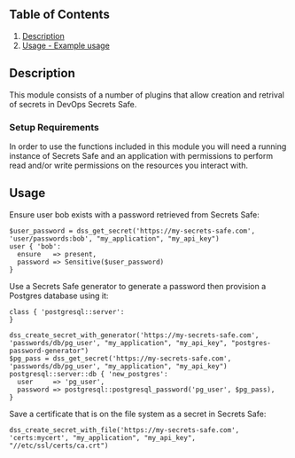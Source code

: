 ## Table of Contents

1. [Description](#description)
1. [Usage - Example usage](#usage)

## Description

This module consists of a number of plugins that allow creation and retrival of secrets in DevOps Secrets Safe.

### Setup Requirements

In order to use the functions included in this module you will need a running instance of Secrets Safe and an application with permissions to perform read and/or write permissions on the resources you interact with.

## Usage


Ensure user bob exists with a password retrieved from Secrets Safe:

    $user_password = dss_get_secret('https://my-secrets-safe.com', 'user/passwords:bob', "my_application", "my_api_key")
    user { 'bob':
      ensure   => present,
      password => Sensitive($user_password)
    }
Use a Secrets Safe generator to generate a password then provision a Postgres database using it:

    class { 'postgresql::server':
    }

    dss_create_secret_with_generator('https://my-secrets-safe.com', 'passwords/db/pg_user', "my_application", "my_api_key", "postgres-password-generator")
    $pg_pass = dss_get_secret('https://my-secrets-safe.com', 'passwords/db/pg_user', "my_application", "my_api_key")
    postgresql::server::db { 'new_postgres':
      user     => 'pg_user',
      password => postgresql::postgresql_password('pg_user', $pg_pass),
    }
Save a certificate that is on the file system as a secret in Secrets Safe:

    dss_create_secret_with_file('https://my-secrets-safe.com', 'certs:mycert', "my_application", "my_api_key", "//etc/ssl/certs/ca.crt")
